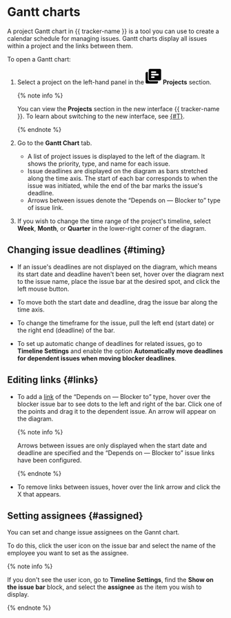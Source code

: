 # Gantt charts

A project Gantt chart in {{ tracker-name }} is a tool you can use to create a calendar schedule for managing issues. Gantt charts display all issues within a project and the links between them.

To open a Gantt chart:

1. Select a project on the left-hand panel in the ![](../../_assets/tracker/svg/project.svg)&nbsp;**Projects** section.

   {% note info %}

   You can view the **Projects** section in the new interface {{ tracker-name }}. To learn about switching to the new interface, see [{#T}](project-new.md).

   {% endnote %}

1. Go to the **Gantt Chart** tab.
   * A list of project issues is displayed to the left of the diagram. It shows the priority, type, and name for each issue.
   * Issue deadlines are displayed on the diagram as bars stretched along the time axis. The start of each bar corresponds to when the issue was initiated, while the end of the bar marks the issue's deadline.
   * Arrows between issues denote the <q>Depends on — Blocker to</q> type of issue link.

1. If you wish to change the time range of the project's timeline, select **Week**, **Month**, or **Quarter** in the lower-right corner of the diagram.

## Changing issue deadlines {#timing}

* If an issue's deadlines are not displayed on the diagram, which means its start date and deadline haven't been set, hover over the diagram next to the issue name, place the issue bar at the desired spot, and click the left mouse button.

* To move both the start date and deadline, drag the issue bar along the time axis.

* To change the timeframe for the issue, pull the left end (start date) or the right end (deadline) of the bar.

* To set up automatic change of deadlines for related issues, go to **Timeline Settings** and enable the option **Automatically move deadlines for dependent issues when moving blocker deadlines**.

## Editing links {#links}

* To add a [link](../user/links.md) of the <q>Depends on — Blocker to</q> type, hover over the blocker issue bar to see dots to the left and right of the bar. Click one of the points and drag it to the dependent issue. An arrow will appear on the diagram.

   {% note info %}

   Arrows between issues are only displayed when the start date and deadline are specified and the <q>Depends on — Blocker to</q> issue links have been configured.

   {% endnote %}

* To remove links between issues, hover over the link arrow and click the X that appears.

## Setting assignees {#assigned}

You can set and change issue assignees on the Gannt chart.

To do this, click the user icon on the issue bar and select the name of the employee you want to set as the assignee.

{% note info %}

If you don't see the user icon, go to **Timeline Settings**, find the **Show on the issue bar** block, and select the **assignee** as the item you wish to display.

{% endnote %}

